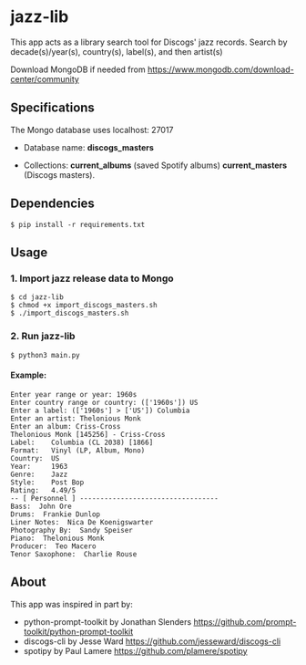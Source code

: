 # jazz-lib

This app acts as a library search tool for Discogs' jazz records. Search by decade(s)/year(s), country(s), label(s), and then artist(s)  

Download MongoDB if needed from <https://www.mongodb.com/download-center/community>

## Specifications
The Mongo database uses localhost: 27017

* Database name: **discogs_masters** 

* Collections: **current_albums** (saved Spotify albums) **current_masters** (Discogs masters). 

## Dependencies

	$ pip install -r requirements.txt

## Usage

### 1. Import jazz release data to Mongo
	
	$ cd jazz-lib
	$ chmod +x import_discogs_masters.sh
	$ ./import_discogs_masters.sh

### 2. Run jazz-lib
	
	$ python3 main.py

#### Example: 

	Enter year range or year: 1960s
	Enter country range or country: (['1960s']) US
	Enter a label: (['1960s'] > ['US']) Columbia
	Enter an artist: Thelonious Monk
	Enter an album: Criss-Cross
	Thelonious Monk [145256] - Criss-Cross
	Label:    Columbia (CL 2038) [1866]
	Format:   Vinyl (LP, Album, Mono)
	Country:  US
	Year:     1963
	Genre:    Jazz
	Style:    Post Bop
	Rating:   4.49/5
 	-- [ Personnel ] ----------------------------------
	Bass:  John Ore
	Drums:  Frankie Dunlop
	Liner Notes:  Nica De Koenigswarter
	Photography By:  Sandy Speiser
	Piano:  Thelonious Monk
	Producer:  Teo Macero
	Tenor Saxophone:  Charlie Rouse

## About

This app was inspired in part by:
* python-prompt-toolkit by Jonathan Slenders <https://github.com/prompt-toolkit/python-prompt-toolkit>
* discogs-cli by Jesse Ward <https://github.com/jesseward/discogs-cli>
* spotipy by Paul Lamere <https://github.com/plamere/spotipy>
